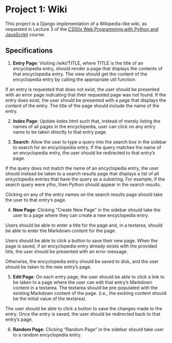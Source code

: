 # Project 1: Wiki

This project is a Django implementation of a Wikipedia-like wiki, as requested in Lecture 3 of the [CS50x Web Programming with Python and JavaScript](https://cs50.harvard.edu/web/2020/projects/1/) course.

## Specifications

1. **Entry Page**: Visiting /wiki/TITLE, where TITLE is the title of an encyclopedia entry, should render a page that displays the contents of that encyclopedia entry.
The view should get the content of the encyclopedia entry by calling the appropriate util function.

If an entry is requested that does not exist, the user should be presented with an error page indicating that their requested page was not found.
If the entry does exist, the user should be presented with a page that displays the content of the entry. The title of the page should include the name of the entry.

2. **Index Page**: Update index.html such that, instead of merely listing the names of all pages in the encyclopedia, user can click on any entry name to be taken directly to that entry page.

3. **Search**: Allow the user to type a query into the search box in the sidebar to search for an encyclopedia entry.
If the query matches the name of an encyclopedia entry, the user should be redirected to that entry’s page.

If the query does not match the name of an encyclopedia entry, the user should instead be taken to a search results page that displays a list of all encyclopedia entries that have the query as a substring. For example, if the search query were ytho, then Python should appear in the search results.

Clicking on any of the entry names on the search results page should take the user to that entry’s page.

4. **New Page**: Clicking “Create New Page” in the sidebar should take the user to a page where they can create a new encyclopedia entry.

Users should be able to enter a title for the page and, in a textarea, should be able to enter the Markdown content for the page.

Users should be able to click a button to save their new page.
When the page is saved, if an encyclopedia entry already exists with the provided title, the user should be presented with an error message.

Otherwise, the encyclopedia entry should be saved to disk, and the user should be taken to the new entry’s page.

5. **Edit Page**: On each entry page, the user should be able to click a link to be taken to a page where the user can edit that entry’s Markdown content in a textarea.
The textarea should be pre-populated with the existing Markdown content of the page. (i.e., the existing content should be the initial value of the textarea).

The user should be able to click a button to save the changes made to the entry.
Once the entry is saved, the user should be redirected back to that entry’s page.

6. **Random Page**: Clicking “Random Page” in the sidebar should take user to a random encyclopedia entry.